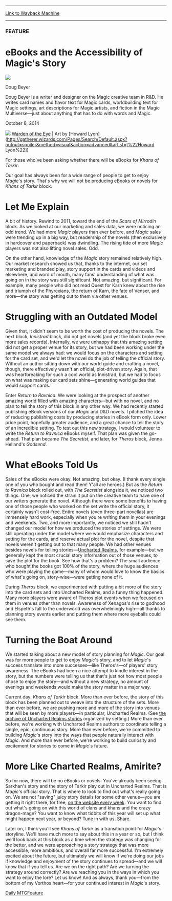 
---
[Link to Wayback Machine](https://web.archive.org/web/20141010122603/http://magic.wizards.com/en/articles/archive/feature/ebooks-and-accessibility-magics-story)

[_metadata_:wayback_url]:- "http://magic.wizards.com/en/articles/archive/feature/ebooks-and-accessibility-magics-story"
[_metadata_:wayback_raw_url]:- "https://web.archive.org/web/20141010122603id_/http://magic.wizards.com/en/articles/archive/feature/ebooks-and-accessibility-magics-story"
[_metadata_:wayback_capture_timestamp]:- "2014-10-10 12:26:03+00:00"
[_metadata_:generator]:- "Drupal 7 (http://drupal.org)"
[_metadata_:description]:- "Our goal has always been for a wide range of people to enjoy Magic's story."
---





### FEATURE


eBooks and the Accessibility of Magic's Story
=============================================



![](https://media.magic.wizards.com/styles/auth_small/public/images/person/authorpic_dougbeyer.jpg)

Doug Beyer

Doug Beyer is a writer and designer on the Magic creative team in R&D. He writes card names and flavor text for Magic cards, worldbuilding text for Magic settings, art descriptions for Magic artists, and fiction in the Magic Multiverse—just about anything that has to do with words and Magic.


October 8, 2014
 










![](https://media.wizards.com/2014/images/daily/cardart_wardenoftheeye.jpg)
[Warden of the Eye](http://gatherer.wizards.com/Pages/Card/Details.aspx?name=Warden+of+the+Eye) | Art by [Howard Lyon](http://gatherer.wizards.com/Pages/Search/Default.aspx?output=spoiler&method=visual&action=advanced&artist=[%22Howard Lyon%22])


For those who've been asking whether there will be eBooks for *Khans of Tarkir*:


Our goal has always been for a wide range of people to get to enjoy *Magic*'s story. That's why we will not be producing eBooks or novels for *Khans of Tarkir* block.


Let Me Explain
==============


A bit of history. Rewind to 2011, toward the end of the *Scars of Mirrodin* block. As we looked at our marketing and sales data, we were noticing an odd trend. We had more *Magic* players than ever before, and *Magic* sales were trending up in a big way, but readership of the novels (then exclusively in hardcover and paperback) was dwindling. The rising tide of more *Magic* players was not also lifting novel sales. Odd.


On the other hand, knowledge of the *Magic* story remained relatively high. Our market research showed us that, thanks to the internet, our set marketing and branded play, story support in the cards and videos and elsewhere, and word of mouth, many fans' understanding of what was going on in the story was still significant. Not amazing, but significant. For example, many people who did not read Quest for Karn knew about the rise and triumph of the Phyrexians, the return of Karn, the fate of Venser, and more—the story was getting out to them via other venues.


Struggling with an Outdated Model
=================================


Given that, it didn't seem to be worth the cost of producing the novels. The next block, *Innistrad* block, did not get novels (and yet the block broke even more sales records). Internally, we were unhappy that this amazing setting did not get a proper venue for its story, but we had been working under the same model we always had: we would focus on the characters and setting for the card set, and we'd let the novel do the job of telling the official story. Without an author sitting down with our world guide and crafting a novel, though, there effectively wasn't an official, plot-driven story. Again, that was heartbreaking for such a cool world as Innistrad, but we had to focus on what was making our card sets shine—generating world guides that would support cards.


Enter *Return to Ravnica*. We were looking at the prospect of another amazing world filled with amazing characters—but with no novel, and no plan to tell the story of this block in any other way. We had recently started publishing eBook versions of our *Magic* and D&D novels. I pitched the idea of reducing publishing costs by producing stories in eBook form only. Lower price point, hopefully greater audience, and a great chance to tell the story of an incredible setting. To test out this new strategy, I would volunteer to write the *Return to Ravnica* eBooks myself. That plan was given the go-ahead. That plan became *The Secretist*, and later, for *Theros* block, Jenna Helland's *Godsend*.


What eBooks Told Us
===================


Sales of the eBooks were okay. Not amazing, but okay. (I thank every single one of you who bought and read them! Y'all are heroes.) But as the *Return to Ravnica* block rolled out, with *The Secretist* alongside it, we noticed two things. One, we noticed the strain it put on the creative team to have one of our writers generate the novel. Although there were some benefits to having one of those people who worked on the set write the official story, it certainly wasn't cost-free. Entire novels (even three-part novellas) are immensely hard work, especially when you're writing them in your evenings and weekends. Two, and more importantly, we noticed we still hadn't changed our model for how we produced the stories of settings. We were still operating under the model where we would emphasize characters and setting for the cards, and reserve actual plot for the novel, despite that novels weren't getting out to that many people. We had other venues besides novels for telling stories—[Uncharted Realms](http://magic.wizards.com/en/articles/columns/uncharted-realms), for example—but we generally kept the most crucial story information out of those venues, to save the plot for the book. See how that's a problem? The small audience who bought the books got 100% of the story, where the huge audiences who were playing the game—many of whom would love to know the basics of what's going on, story-wise—were getting none of it.


During *Theros* block, we experimented with putting a bit more of the story into the card sets and into Uncharted Realms, and a funny thing happened. Many more players were aware of Theros plot events when we focused on them in venues other than novels. Awareness of Xenagos's rise to godhood and Elspeth's fall to the underworld was overwhelmingly high—all thanks to planning story events earlier and putting them where more eyeballs could see them.


Turning the Boat Around
=======================


We started talking about a new model of story planning for *Magic*. Our goal was for more people to get to enjoy *Magic*'s story, and to let *Magic*'s success translate into more successes—like Theros's—of players' story awareness. The eBooks had been a nice attempt to kindle interest in the story, but the numbers were telling us that that's just not how most people chose to enjoy the story—and without a new strategy, no amount of evenings and weekends would make the story matter in a major way.


Current day: *Khans of Tarkir* block. More than ever before, the story of this block has been planned out to weave into the structure of the sets. More than ever before, we are pushing more and more of the story into venues that will be seen by more players—in particular, Uncharted Realms. (See [the archive of Uncharted Realms stories](http://magic.wizards.com/en/articles/columns/uncharted-realms) organized by setting.) More than ever before, we're working with Uncharted Realms authors to coordinate telling a single, epic, continuous story. More than ever before, we're committed to building *Magic*'s story into the ways that people naturally interact with *Magic*. And more than ever before, we're working to build curiosity and excitement for stories to come in *Magic*'s future.


More Like Charted Realms, Amirite?
==================================


So for now, there will be no eBooks or novels. You've already been seeing Sarkhan's story and the story of Tarkir play out in Uncharted Realms. That is *Magic*'s official story. That is where to look to find out what's really going on. We are not "saving" juicy story details for some other venue—you are getting it right there, for free, [on the website every week](http://magic.wizards.com/en/articles/columns/uncharted-realms). You want to find out what's going on with this world of clans and khans and the crazy dragon-mage? You want to know what tidbits of this year will set up what might happen next year, or beyond? Tune in with us. Share.


Later on, I think you'll see *Khans of Tarkir* as a transition point for *Magic*'s storyline. We'll have much more to say about this in a year or so, but I think we'll look back at this block as a time when the strategy was changing for the better, and we were approaching a story strategy that was more accessible, more ambitious, and overall far more successful. I'm extremely excited about the future, but ultimately we will know if we're doing our jobs if knowledge and enjoyment of the story continues to spread—and we will know that if you tell us. Are we on the right path? Are we turning the strategy around correctly? Are we reaching you in the ways in which you want to enjoy the lore? Let us know! And as always, thank you—from the bottom of my Vorthos heart—for your continued interest in *Magic*'s story.


[Daily MTG](/en/tags/daily-mtg)[Feature](/en/tags/feature)





 
 




  







